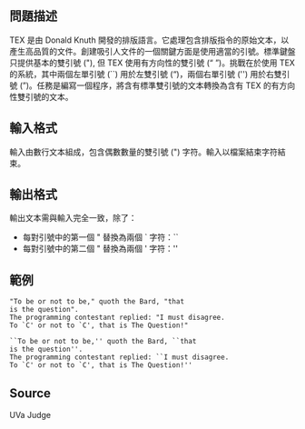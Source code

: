## 問題描述

TEX 是由 Donald Knuth 開發的排版語言。它處理包含排版指令的原始文本，以產生高品質的文件。創建吸引人文件的一個關鍵方面是使用適當的引號。標準鍵盤只提供基本的雙引號 ("), 但 TEX 使用有方向性的雙引號 (“ ”)。挑戰在於使用 TEX 的系統，其中兩個左單引號 (``) 用於左雙引號 (“)，兩個右單引號 ('') 用於右雙引號 (”)。任務是編寫一個程序，將含有標準雙引號的文本轉換為含有 TEX 的有方向性雙引號的文本。

## 輸入格式

輸入由數行文本組成，包含偶數數量的雙引號 (") 字符。輸入以檔案結束字符結束。

## 輸出格式

輸出文本需與輸入完全一致，除了：
- 每對引號中的第一個 " 替換為兩個 ` 字符：``
- 每對引號中的第二個 " 替換為兩個 ' 字符：''

## 範例

```input1
"To be or not to be," quoth the Bard, "that
is the question".
The programming contestant replied: "I must disagree.
To `C' or not to `C', that is The Question!"
```

```output1
``To be or not to be,'' quoth the Bard, ``that
is the question''.
The programming contestant replied: ``I must disagree.
To `C' or not to `C', that is The Question!''
```

## Source

UVa Judge